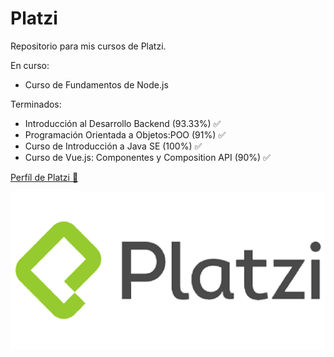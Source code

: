 # Platzi
Repositorio para mis cursos de Platzi.

En curso:
- Curso de Fundamentos de Node.js

Terminados:
- Introducción al Desarrollo Backend (93.33%) ✅
- Programación Orientada a Objetos:POO (91%) ✅
- Curso de Introducción a Java SE (100%) ✅
- Curso de Vue.js: Componentes y Composition API (90%) ✅

[Perfíl de Platzi 💚](https://platzi.com/p/ismb9/)

![Logo Platzi](https://github.com/ivansmb11/Platzi/blob/main/assets/logo_platzi.png)
